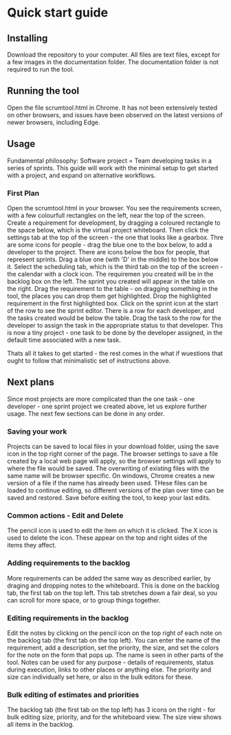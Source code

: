 # Quick start guide

## Installing
Download the repository to your computer. All files are text files, except for a few images in the documentation folder. The documentation folder is not required to run the tool.

## Running the tool
Open the file scrumtool.html in Chrome. It has not been extensively tested on other browsers, and issues have been observed on the latest versions of newer browsers, including Edge.

## Usage
Fundamental philosophy: Software project = Team developing tasks in a series of sprints. This guide will work with the minimal setup to get started with a project, and expand on alternative workflows.

### First Plan
Open the scrumtool.html in your browser. You see the requirements screen, with a few colourfull rectangles on the left, near the top of the screen. Create a requirement for development, by dragging a coloured rectangle to the space below, which is the virtual project whiteboard. Then click the settings tab at the top of the screen - the one that looks like a gearbox. Thre are some icons for people - drag the blue one to the box below, to add a developer to the project. There are icons below the box for people, that represent sprints. Drag a blue one (with 'D' in the middle) to the box below it.
Select the scheduling tab, which is the third tab on the top of the screen - the calendar with a clock icon. The requiremen you created will be in the backlog box on the left. The sprint you created will appear in the table on the right. Drag the requirement to the table - on dragging something in the tool, the places you can drop them get highlighted. Drop the highlighted requirement in the first highlighted box. Click on the sprint icon at the start of the row to see the sprint editor.
There is a row for each developer, and the tasks created would be below the table. Drag the task to the row for the developer to assign the task in the appropriate status to that developer.
This is now a tiny project - one task to be done by the developer assigned, in the default time associated with a new task.

Thats all it takes to get started - the rest comes in the what if wuestions that ought to follow that minimalistic set of instructions above.

## Next plans
Since most projects are more complicated than the one task - one developer - one sprint project we created above, let us explore further usage. The next few sections can be done in any order.

### Saving your work
Projects can be saved to local files in your download folder, using the save icon in the top right corner of the page. The browser settings to save a file created by a local web page will apply, so the browser settings will apply to where the file would be saved. The overwriting of existing files with the same name will be browser specific. On windows, Chrome creates a new version of a file if the name has already been used. THese files can be loaded to continue editing, so different versions of the plan over time can be saved and restored. Save before exiting the tool, to keep your last edits.

### Common actions - Edit and Delete
The pencil icon is used to edit the item on which it is clicked. The X icon is used to delete the icon. These appear on the top and right sides of the items they affect.

### Adding requirements to the backlog
More requirements can be added the same way as described earlier, by draging and dropping notes to the whiteboard. This is done on the backlog tab, the first tab on the top left. This tab stretches down a fair deal, so you can scroll for more space, or to group things together.

### Editing requirements in the backlog
Edit the notes by clicking on the pencil icon on the top right of each note on the backlog tab (the first tab on the top left). You can enter the name of the requirement, add a description, set the priority, the size, and set the colors for the note on the form that pops up. The name is seen in other parts of the tool. Notes can be used for any purpose - details of requirements, status during execution, links to other places or anything else. The priority and size can individually set here, or also in the bulk editors for these.

### Bulk editing of estimates and priorities
The backlog tab (the first tab on the top left) has 3 icons on the right - for bulk editing size, priority, and for the whiteboard view. The size view shows all items in the backlog.
